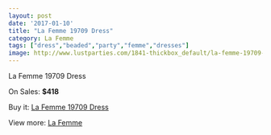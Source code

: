 ```yaml
---
layout: post
date: '2017-01-10'
title: "La Femme 19709 Dress"
category: La Femme
tags: ["dress","beaded","party","femme","dresses"]
image: http://www.lustparties.com/1841-thickbox_default/la-femme-19709-dress.jpg
---
```

La Femme 19709 Dress

On Sales: **$418**
<a href="https://www.lustparties.com/en/la-femme/590-la-femme-19709-dress.html"><amp-img layout="responsive" width="600" height="600" src="//www.lustparties.com/1841-thickbox_default/la-femme-19709-dress.jpg" alt="La Femme 19709 Dress 0" /></a>
<a href="https://www.lustparties.com/en/la-femme/590-la-femme-19709-dress.html"><amp-img layout="responsive" width="600" height="600" src="//www.lustparties.com/1842-thickbox_default/la-femme-19709-dress.jpg" alt="La Femme 19709 Dress 1" /></a>

Buy it: [La Femme 19709 Dress](https://www.lustparties.com/en/la-femme/590-la-femme-19709-dress.html "La Femme 19709 Dress")

View more: [La Femme](https://www.lustparties.com/en/4-la-femme "La Femme")